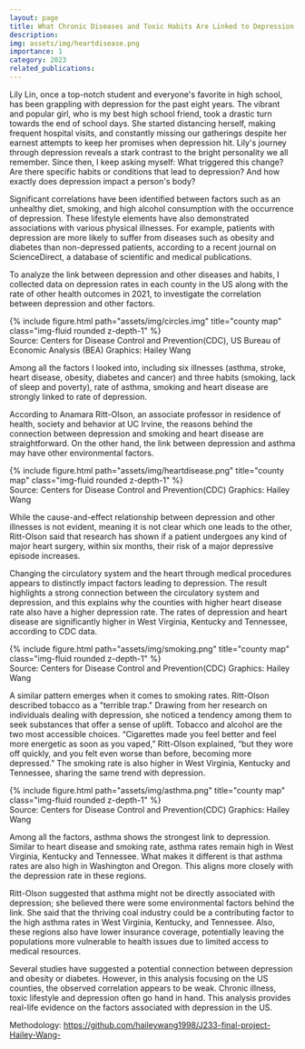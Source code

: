 ```yaml
---
layout: page
title: What Chronic Diseases and Toxic Habits Are Linked to Depression
description: 
img: assets/img/heartdisease.png
importance: 1
category: 2023
related_publications: 
---
```

Lily Lin, once a top-notch student and everyone's favorite in high school, has been grappling with depression for the past eight years. The vibrant and popular girl, who is my best high school friend, took a drastic turn towards the end of school days. She started distancing herself, making frequent hospital visits, and constantly missing our gatherings despite her earnest attempts to keep her promises when depression hit. Lily's journey through depression reveals a stark contrast to the bright personality we all remember. Since then, I keep asking myself: What triggered this change? Are there specific habits or conditions that lead to depression? And how exactly does depression impact a person's body?

Significant correlations have been identified between factors such as an unhealthy diet, smoking, and high alcohol consumption with the occurrence of depression. These lifestyle elements have also demonstrated associations with various physical illnesses. For example, patients with depression are more likely to suffer from diseases such as obesity and diabetes than non-depressed patients, according to a recent journal on ScienceDirect, a database of scientific and medical publications.

To analyze the link between depression and other diseases and habits, I collected data on depression rates in each county in the US along with the rate of other health outcomes in 2021, to investigate the correlation between depression and other factors.
<div class="row">
    <div class="col-sm mt-3 mt-md-0">
        {% include figure.html path="assets/img/circles.img" title="county map" class="img-fluid rounded z-depth-1" %}
    </div>
</div>
<div class="caption">
Source: Centers for Disease Control and Prevention(CDC), US Bureau of Economic Analysis (BEA)
Graphics: Hailey Wang
</div>

Among all the factors I looked into, including six illnesses (asthma, stroke, heart disease, obesity, diabetes and cancer) and three habits (smoking, lack of sleep and poverty), rate of asthma, smoking and heart disease are strongly linked to rate of depression. 

According to Anamara Ritt-Olson, an associate professor in residence of health, society and behavior at UC Irvine, the reasons behind the connection between depression and smoking and heart disease are straightforward. On the other hand, the link between depression and asthma may have other environmental factors. 
<div class="row">
    <div class="col-sm mt-3 mt-md-0">
        {% include figure.html path="assets/img/heartdisease.png" title="county map" class="img-fluid rounded z-depth-1" %}
    </div>
</div>
<div class="caption">
Source: Centers for Disease Control and Prevention(CDC)  Graphics: Hailey Wang
</div>
 
While the cause-and-effect relationship between depression and other illnesses is not evident, meaning it is not clear which one leads to the other, Ritt-Olson said that research has shown if a patient undergoes any kind of major heart surgery, within six months, their risk of a major depressive episode increases.

Changing the circulatory system and the heart through medical procedures appears to distinctly impact factors leading to depression. The result highlights a strong connection between the circulatory system and depression, and this explains why the counties with higher heart disease rate also have a higher depression rate. The rates of depression and heart disease are significantly higher in West Virginia, Kentucky and Tennessee, according to CDC data. 
<div class="row">
    <div class="col-sm mt-3 mt-md-0">
        {% include figure.html path="assets/img/smoking.png" title="county map" class="img-fluid rounded z-depth-1" %}
    </div>
</div>
<div class="caption">
Source: Centers for Disease Control and Prevention(CDC)  Graphics: Hailey Wang
</div>

A similar pattern emerges when it comes to smoking rates. Ritt-Olson described tobacco as a "terrible trap." Drawing from her research on individuals dealing with depression, she noticed a tendency among them to seek substances that offer a sense of uplift. Tobacco and alcohol are the two most accessible choices. “Cigarettes made you feel better and feel more energetic as soon as you vaped,” Ritt-Olson explained, “but they wore off quickly, and you felt even worse than before, becoming more depressed.” The smoking rate is also higher in West Virginia, Kentucky and Tennessee, sharing the same trend with depression.
<div class="row">
    <div class="col-sm mt-3 mt-md-0">
        {% include figure.html path="assets/img/asthma.png" title="county map" class="img-fluid rounded z-depth-1" %}
    </div>
</div>
<div class="caption">
Source: Centers for Disease Control and Prevention(CDC)  Graphics: Hailey Wang
</div>

Among all the factors, asthma shows the strongest link to depression. Similar to heart disease and smoking rate, asthma rates remain high in West Virginia, Kentucky and Tennessee. What makes it different is that asthma rates are also high in Washington and Oregon. This aligns more closely with the depression rate in these regions.

Ritt-Olson suggested that asthma might not be directly associated with depression; she believed there were some environmental factors behind the link. She said that the thriving coal industry could be a contributing factor to the high asthma rates in West Virginia, Kentucky, and Tennessee. Also, these regions also have lower insurance coverage, potentially leaving the populations more vulnerable to health issues due to limited access to medical resources.

Several studies have suggested a potential connection between depression and obesity or diabetes. However, in this analysis focusing on the US counties, the observed correlation appears to be weak. Chronic illness, toxic lifestyle and depression often go hand in hand. This analysis provides real-life evidence on the factors associated with depression in the US.

Methodology: https://github.com/haileywang1998/J233-final-project-Hailey-Wang-
